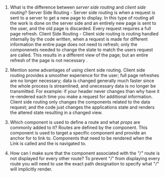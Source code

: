 1. What is the difference between _server side routing_ and _client side routing_?
    Server Side Routing -
        Server side routing is when a request is sent to a server to get a new page to display. In this type of routing all the work is done on the server side and an entirely new page is sent to the user, and the old page is discarded. Every request requires a full page refresh.
    Client Side Routing -
        Client side routing is routing handled internally by the code written, when a request is made for different information the entire page does not need to refresh; only the componenets needed to change the state to match the users request are called. This results in a different view of the page; but an entire refresh of the page is not necessary .

1. Mention some advantages of using client side routing.
    Client side routing provides a smoother experience for the user; full page refreshes are no longer necessary; data is changed generally much faster since the whole process is streamlined, and unecessary data is no longer be transmitted. For example: if your header never changes than why have it re-rendered each time you make a request for additional information. 
    Client side routing only changes the components related to the data request; and the code just changes the applications state and renders the altered state resulting in a changed view.

1. Which component is used to define a route and what _props_ are commonly added to it?
    Routes are defined by the <Route> component. This component is used to target a specific component and provide an anchor for <Link> to link to. Components that need to be rendered when the Link is called and the <Route> is navigated to.

1. How can I make sure that the component associated with the _"/"_ route is not displayed for every other route?
    To prevent "/" from displaying every route you will need to use the exact path designation to specify what "/" will implicitly render.